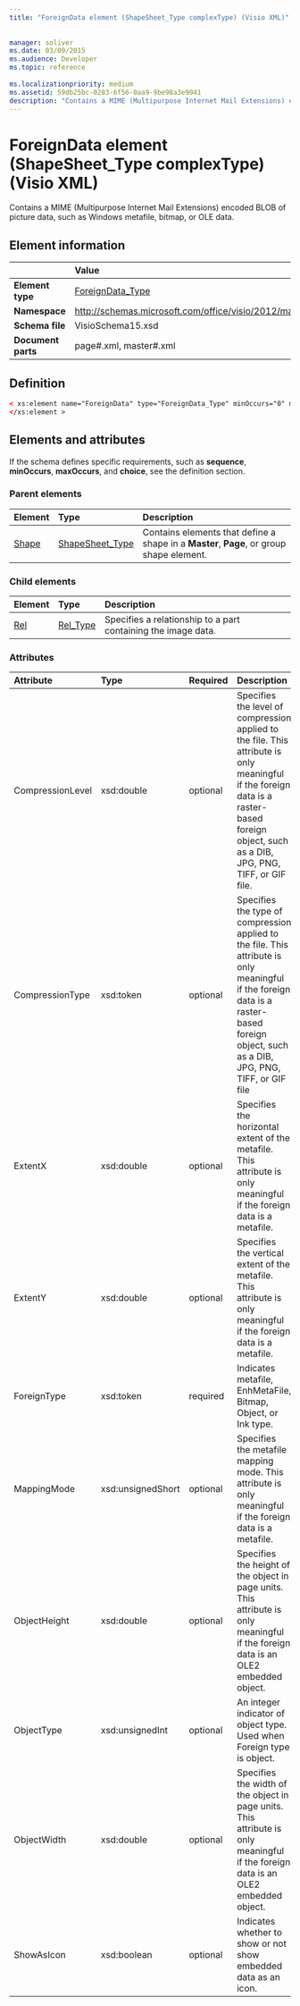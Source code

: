 ```yaml
---
title: "ForeignData element (ShapeSheet_Type complexType) (Visio XML)"
 
 
manager: soliver
ms.date: 03/09/2015
ms.audience: Developer
ms.topic: reference
 
ms.localizationpriority: medium
ms.assetid: 59db25bc-0283-6f56-0aa9-9be98a3e9041
description: "Contains a MIME (Multipurpose Internet Mail Extensions) encoded BLOB of picture data, such as Windows metafile, bitmap, or OLE data."
---
```


# ForeignData element (ShapeSheet_Type complexType) (Visio XML)

Contains a MIME (Multipurpose Internet Mail Extensions) encoded BLOB of picture data, such as Windows metafile, bitmap, or OLE data.
  
## Element information

||Value |
|:-----|:-----|
|**Element type** <br/> |[ForeignData_Type](foreigndata_type-complextypevisio-xml.md) <br/> |
|**Namespace** <br/> |http://schemas.microsoft.com/office/visio/2012/main  <br/> |
|**Schema file** <br/> |VisioSchema15.xsd  <br/> |
|**Document parts** <br/> |page#.xml, master#.xml  <br/> |
   
## Definition

```XML
< xs:element name="ForeignData" type="ForeignData_Type" minOccurs="0" maxOccurs="1" >
</xs:element >
```

## Elements and attributes

If the schema defines specific requirements, such as **sequence**, **minOccurs**, **maxOccurs**, and **choice**, see the definition section. 
  
### Parent elements

|**Element**|**Type**|**Description**|
|:-----|:-----|:-----|
|[Shape](shape-element-shapes_type-complextypevisio-xml.md) <br/> |[ShapeSheet_Type](shapesheet_type-complextypevisio-xml.md) <br/> |Contains elements that define a shape in a **Master**, **Page**, or group shape element. |
   
### Child elements

|**Element**|**Type**|**Description**|
|:-----|:-----|:-----|
|[Rel](shape-element-shapes_type-complextypevisio-xml.md) <br/> |[Rel_Type](shapesheet_type-complextypevisio-xml.md) <br/> |Specifies a relationship to a part containing the image data. |
   
### Attributes

|**Attribute**|**Type**|**Required**|**Description**|**Possible values**|
|:-----|:-----|:-----|:-----|:-----|
|CompressionLevel  <br/> |xsd:double  <br/> |optional  <br/> |Specifies the level of compression applied to the file. This attribute is only meaningful if the foreign data is a raster-based foreign object, such as a DIB, JPG, PNG, TIFF, or GIF file. |Values of the xsd:double type. |
|CompressionType  <br/> |xsd:token  <br/> |optional  <br/> |Specifies the type of compression applied to the file. This attribute is only meaningful if the foreign data is a raster-based foreign object, such as a DIB, JPG, PNG, TIFF, or GIF file  <br/> |Values of the xsd:token type. |
|ExtentX  <br/> |xsd:double  <br/> |optional  <br/> |Specifies the horizontal extent of the metafile. This attribute is only meaningful if the foreign data is a metafile. |Values of the xsd:double type. |
|ExtentY  <br/> |xsd:double  <br/> |optional  <br/> |Specifies the vertical extent of the metafile. This attribute is only meaningful if the foreign data is a metafile. |Values of the xsd:double type. |
|ForeignType  <br/> |xsd:token  <br/> |required  <br/> |Indicates metafile, EnhMetaFile, Bitmap, Object, or Ink type. |Values of the xsd:token type. |
|MappingMode  <br/> |xsd:unsignedShort  <br/> |optional  <br/> |Specifies the metafile mapping mode. This attribute is only meaningful if the foreign data is a metafile. |Values of the xsd:unsignedShort type. |
|ObjectHeight  <br/> |xsd:double  <br/> |optional  <br/> |Specifies the height of the object in page units. This attribute is only meaningful if the foreign data is an OLE2 embedded object. |Values of the xsd:double type. |
|ObjectType  <br/> |xsd:unsignedInt  <br/> |optional  <br/> |An integer indicator of object type. Used when Foreign type is object. |Values of the xsd:unsignedInt type. |
|ObjectWidth  <br/> |xsd:double  <br/> |optional  <br/> |Specifies the width of the object in page units. This attribute is only meaningful if the foreign data is an OLE2 embedded object. |Values of the xsd:double type. |
|ShowAsIcon  <br/> |xsd:boolean  <br/> |optional  <br/> |Indicates whether to show or not show embedded data as an icon. |Values of the xsd:boolean type. |
   

